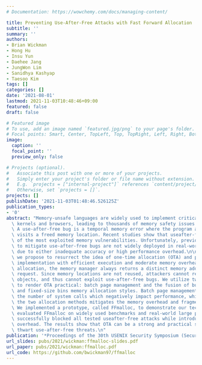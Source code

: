 ```yaml
---
# Documentation: https://wowchemy.com/docs/managing-content/

title: Preventing Use-After-Free Attacks with Fast Forward Allocation
subtitle: ''
summary: ''
authors:
- Brian Wickman
- Hong Hu
- Insu Yun
- Daehee Jang
- JungWon Lim
- Sanidhya Kashyap
- Taesoo Kim
tags: []
categories: []
date: '2021-08-01'
lastmod: 2021-11-03T10:48:46+09:00
featured: false
draft: false

# Featured image
# To use, add an image named `featured.jpg/png` to your page's folder.
# Focal points: Smart, Center, TopLeft, Top, TopRight, Left, Right, BottomLeft, Bottom, BottomRight.
image:
  caption: ''
  focal_point: ''
  preview_only: false

# Projects (optional).
#   Associate this post with one or more of your projects.
#   Simply enter your project's folder or file name without extension.
#   E.g. `projects = ["internal-project"]` references `content/project/deep-learning/index.md`.
#   Otherwise, set `projects = []`.
projects: []
publishDate: '2021-11-03T01:48:46.526125Z'
publication_types:
- '0'
abstract: "Memory-unsafe languages are widely used to implement critical systems like\
  \ kernels and browsers, leading to thousands of memory safety issues every year.\
  \ A use-after-free bug is a temporal memory error where the program accidentally\
  \ visits a freed memory location. Recent studies show that useafter-free is one\
  \ of the most exploited memory vulnerabilities. Unfortunately, previous efforts\
  \ to mitigate use-after-free bugs are not widely deployed in real-world programs\
  \ due to either inadequate accuracy or high performance overhead.\n\nIn this paper,\
  \ we propose to resurrect the idea of one-time allocation (OTA) and provide a practical\
  \ implementation with efficient execution and moderate memory overhead. With onetime\
  \ allocation, the memory manager always returns a distinct memory address for each\
  \ request. Since memory locations are not reused, attackers cannot reclaim freed\
  \ objects, and thus cannot exploit use-after-free bugs. We utilize two techniques\
  \ to render OTA practical: batch page management and the fusion of bump-pointer\
  \ and fixed-size bins memory allocation styles. Batch page management helps reduce\
  \ the number of system calls which negatively impact performance, while blending\
  \ the two allocation methods mitigates the memory overhead and fragmentation issues.\
  \ We implemented a prototype, called FFmalloc, to demonstrate our techniques. We\
  \ evaluated FFmalloc on widely used benchmarks and real-world large programs. FFmalloc\
  \ successfully blocked all tested useafter-free attacks while introducing moderate\
  \ overhead. The results show that OTA can be a strong and practical solution to\
  \ thwart use-after-free threats.\n"
publication: '*Proceedings of the 30th USENIX Security Symposium (Security)*'
url_slides: pubs/2021/wickman:ffmalloc-slides.pdf
url_paper: pubs/2021/wickman:ffmalloc.pdf
url_code: https://github.com/bwickman97/ffmalloc
---
```

